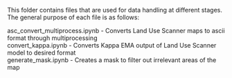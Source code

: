 This folder contains files that are used for data handling at different stages. The general purpose of each file is as follows:

asc_convert_multiprocess.ipynb - Converts Land Use Scanner maps to ascii format through multiprocessing \
convert_kappa.ipynb - Converts Kappa EMA output of Land Use Scanner model to desired format \
generate_mask.ipynb - Creates a mask to filter out irrelevant areas of the map
